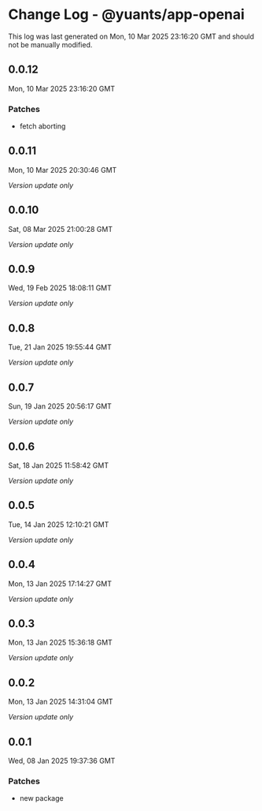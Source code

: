 # Change Log - @yuants/app-openai

This log was last generated on Mon, 10 Mar 2025 23:16:20 GMT and should not be manually modified.

## 0.0.12
Mon, 10 Mar 2025 23:16:20 GMT

### Patches

- fetch aborting

## 0.0.11
Mon, 10 Mar 2025 20:30:46 GMT

_Version update only_

## 0.0.10
Sat, 08 Mar 2025 21:00:28 GMT

_Version update only_

## 0.0.9
Wed, 19 Feb 2025 18:08:11 GMT

_Version update only_

## 0.0.8
Tue, 21 Jan 2025 19:55:44 GMT

_Version update only_

## 0.0.7
Sun, 19 Jan 2025 20:56:17 GMT

_Version update only_

## 0.0.6
Sat, 18 Jan 2025 11:58:42 GMT

_Version update only_

## 0.0.5
Tue, 14 Jan 2025 12:10:21 GMT

_Version update only_

## 0.0.4
Mon, 13 Jan 2025 17:14:27 GMT

_Version update only_

## 0.0.3
Mon, 13 Jan 2025 15:36:18 GMT

_Version update only_

## 0.0.2
Mon, 13 Jan 2025 14:31:04 GMT

_Version update only_

## 0.0.1
Wed, 08 Jan 2025 19:37:36 GMT

### Patches

- new package

